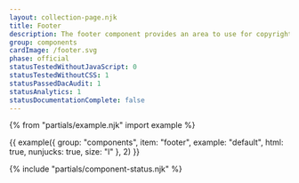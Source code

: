 ```yaml
---
layout: collection-page.njk
title: Footer
description: The footer component provides an area to use for copyright information and additional links to things like social media.
group: components
cardImage: /footer.svg
phase: official
statusTestedWithoutJavaScript: 0
statusTestedWithoutCSS: 1
statusPassedDacAudit: 1
statusAnalytics: 1
statusDocumentationComplete: false
---
```


{% from "partials/example.njk" import example %}

{{ example({ group: "components", item: "footer", example: "default", html: true, nunjucks: true, size: "l" }, 2) }}

{% include "partials/component-status.njk" %}

